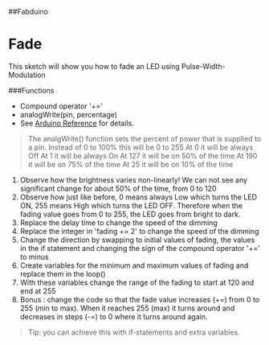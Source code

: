 ##Fabduino

# Fade

This sketch will show you how to fade an LED using Pulse-Width-Modulation

###Functions
* Compound operator '+='
* analogWrite(pin, percentage)
* See [Arduino Reference](https://www.arduino.cc/en/Reference/) for details. 

> The analgWrite() function sets the percent of power that is supplied to a pin.
> Instead of 0 to 100% this will be 0 to 255
> At 0 it will be always Off
> At 1 it will be always On
> At 127 it will be on 50% of the time
> At 190 it will be on 75% of the time 
> At 25 it will be on 10% of the time

1.  Observe how the brightness varies non-linearly! We can not see any significant change for about 50% of the time, from 0 to 120
2. Observe how just like before, 0 means always Low which turns the LED ON, 255 means High which turns the LED OFF. Therefore when the fading value goes from 0 to 255, the LED goes from bright to dark.
3. Replace the delay time to change the speed of the dimming
4. Replace the integer in 'fading += 2' to change the speed of the dimming
5. Change the direction by swapping to initial values of fading, the values in the if statement and changing the sign of the compound operator '+=' to minus
6. Create variables for the minimum and maximum values of fading and replace them in the loop()
7. With these variables change the range of the fading to start at 120 and end at 255
8. Bonus : change the code so that the fade value increases (+=) from 0 to 255 (min to max). When it reaches 255 (max)  it turns around and decreases in steps (-=) to 0 where it turns around again.
> Tip: you can achieve this with if-statements and extra variables.
